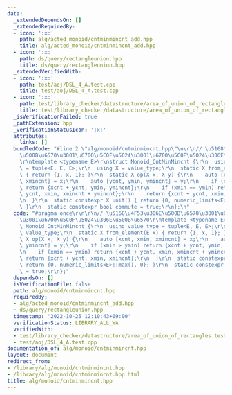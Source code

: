 ```yaml
---
data:
  _extendedDependsOn: []
  _extendedRequiredBy:
  - icon: ':x:'
    path: alg/acted_monoid/cntminmincnt_add.hpp
    title: alg/acted_monoid/cntminmincnt_add.hpp
  - icon: ':x:'
    path: ds/query/rectangleunion.hpp
    title: ds/query/rectangleunion.hpp
  _extendedVerifiedWith:
  - icon: ':x:'
    path: test/aoj/DSL_4_A.test.cpp
    title: test/aoj/DSL_4_A.test.cpp
  - icon: ':x:'
    path: test/library_checker/datastructure/area_of_union_of_rectangles.test.cpp
    title: test/library_checker/datastructure/area_of_union_of_rectangles.test.cpp
  _isVerificationFailed: true
  _pathExtension: hpp
  _verificationStatusIcon: ':x:'
  attributes:
    links: []
  bundledCode: "#line 2 \"alg/monoid/cntminmincnt.hpp\"\n\r\n// \u5168\u4F53\u306E\
    \u500B\u6570\u3001\u6700\u5C0F\u5024\u3001\u6700\u5C0F\u5024\u306E\u500B\u6570\
    \r\ntemplate <typename E>\r\nstruct Monoid_CntMinMincnt {\r\n  using value_type\
    \ = tuple<E, E, E>;\r\n  using X = value_type;\r\n  static X from_element(E x)\
    \ { return {1, x, 1}; }\r\n  static X op(X x, X y) {\r\n    auto [xcnt, xmin,\
    \ xmincnt] = x;\r\n    auto [ycnt, ymin, ymincnt] = y;\r\n    if (xmin > ymin)\
    \ return {xcnt + ycnt, ymin, ymincnt};\r\n    if (xmin == ymin) return {xcnt +\
    \ ycnt, xmin, xmincnt + ymincnt};\r\n    return {xcnt + ycnt, xmin, xmincnt};\r\
    \n  }\r\n  static constexpr X unit() { return {0, numeric_limits<E>::max(), 0};\
    \ }\r\n  static constexpr bool commute = true;\r\n};\n"
  code: "#pragma once\r\n\r\n// \u5168\u4F53\u306E\u500B\u6570\u3001\u6700\u5C0F\u5024\
    \u3001\u6700\u5C0F\u5024\u306E\u500B\u6570\r\ntemplate <typename E>\r\nstruct\
    \ Monoid_CntMinMincnt {\r\n  using value_type = tuple<E, E, E>;\r\n  using X =\
    \ value_type;\r\n  static X from_element(E x) { return {1, x, 1}; }\r\n  static\
    \ X op(X x, X y) {\r\n    auto [xcnt, xmin, xmincnt] = x;\r\n    auto [ycnt, ymin,\
    \ ymincnt] = y;\r\n    if (xmin > ymin) return {xcnt + ycnt, ymin, ymincnt};\r\
    \n    if (xmin == ymin) return {xcnt + ycnt, xmin, xmincnt + ymincnt};\r\n   \
    \ return {xcnt + ycnt, xmin, xmincnt};\r\n  }\r\n  static constexpr X unit() {\
    \ return {0, numeric_limits<E>::max(), 0}; }\r\n  static constexpr bool commute\
    \ = true;\r\n};"
  dependsOn: []
  isVerificationFile: false
  path: alg/monoid/cntminmincnt.hpp
  requiredBy:
  - alg/acted_monoid/cntminmincnt_add.hpp
  - ds/query/rectangleunion.hpp
  timestamp: '2022-10-25 12:10:43+09:00'
  verificationStatus: LIBRARY_ALL_WA
  verifiedWith:
  - test/library_checker/datastructure/area_of_union_of_rectangles.test.cpp
  - test/aoj/DSL_4_A.test.cpp
documentation_of: alg/monoid/cntminmincnt.hpp
layout: document
redirect_from:
- /library/alg/monoid/cntminmincnt.hpp
- /library/alg/monoid/cntminmincnt.hpp.html
title: alg/monoid/cntminmincnt.hpp
---
```

